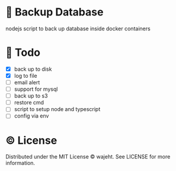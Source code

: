 # 💾 Backup Database

nodejs script to back up database inside docker containers

# 📝 Todo

- [x] back up to disk
- [x] log to file
- [ ] email alert
- [ ] support for mysql
- [ ] back up to s3
- [ ] restore cmd
- [ ] script to setup node and typescript
- [ ] config via env

# © License

Distributed under the MIT License © wajeht. See LICENSE for more information.
